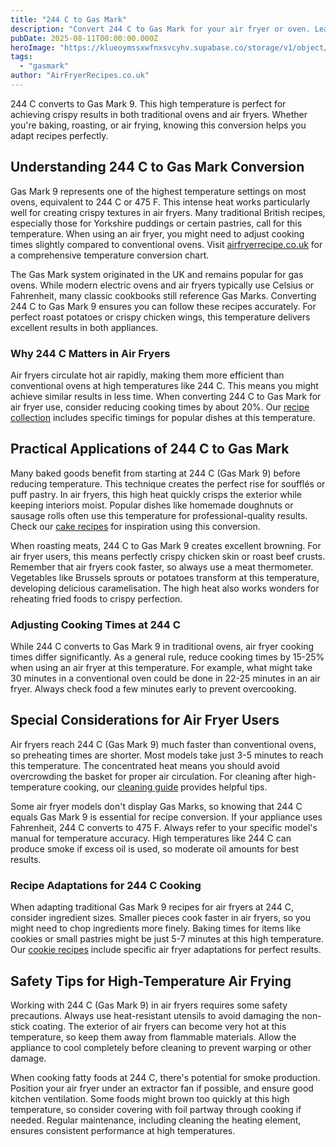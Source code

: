 ```yaml
---
title: "244 C to Gas Mark"
description: "Convert 244 C to Gas Mark for your air fryer or oven. Learn the exact Gas Mark equivalent and cooking tips for perfect results every time."
pubDate: 2025-08-11T00:00:00.000Z
heroImage: "https://klueoymssxwfnxsvcyhv.supabase.co/storage/v1/object/public/md/244-c-to-gas-mark-48647175.png"
tags:
  - "gasmark"
author: "AirFryerRecipes.co.uk"
---
```


<p>244 C converts to Gas Mark 9. This high temperature is perfect for achieving crispy results in both traditional ovens and air fryers. Whether you're baking, roasting, or air frying, knowing this conversion helps you adapt recipes perfectly.</p>

<h2>Understanding 244 C to Gas Mark Conversion</h2>
<p>Gas Mark 9 represents one of the highest temperature settings on most ovens, equivalent to 244 C or 475 F. This intense heat works particularly well for creating crispy textures in air fryers. Many traditional British recipes, especially those for Yorkshire puddings or certain pastries, call for this temperature. When using an air fryer, you might need to adjust cooking times slightly compared to conventional ovens. Visit <a href=https://www.airfryerrecipe.co.uk/air-fryer-conversion-chart>airfryerrecipe.co.uk</a> for a comprehensive temperature conversion chart.</p>

<p>The Gas Mark system originated in the UK and remains popular for gas ovens. While modern electric ovens and air fryers typically use Celsius or Fahrenheit, many classic cookbooks still reference Gas Marks. Converting 244 C to Gas Mark 9 ensures you can follow these recipes accurately. For perfect roast potatoes or crispy chicken wings, this temperature delivers excellent results in both appliances.</p>

<h3>Why 244 C Matters in Air Fryers</h3>
<p>Air fryers circulate hot air rapidly, making them more efficient than conventional ovens at high temperatures like 244 C. This means you might achieve similar results in less time. When converting 244 C to Gas Mark for air fryer use, consider reducing cooking times by about 20%. Our <a href=https://www.airfryerrecipe.co.uk/recipes>recipe collection</a> includes specific timings for popular dishes at this temperature.</p>

<h2>Practical Applications of 244 C to Gas Mark</h2>
<p>Many baked goods benefit from starting at 244 C (Gas Mark 9) before reducing temperature. This technique creates the perfect rise for soufflés or puff pastry. In air fryers, this high heat quickly crisps the exterior while keeping interiors moist. Popular dishes like homemade doughnuts or sausage rolls often use this temperature for professional-quality results. Check our <a href=https://www.airfryerrecipe.co.uk/recipe-category/cakes>cake recipes</a> for inspiration using this conversion.</p>

<p>When roasting meats, 244 C to Gas Mark 9 creates excellent browning. For air fryer users, this means perfectly crispy chicken skin or roast beef crusts. Remember that air fryers cook faster, so always use a meat thermometer. Vegetables like Brussels sprouts or potatoes transform at this temperature, developing delicious caramelisation. The high heat also works wonders for reheating fried foods to crispy perfection.</p>

<h3>Adjusting Cooking Times at 244 C</h3>
<p>While 244 C converts to Gas Mark 9 in traditional ovens, air fryer cooking times differ significantly. As a general rule, reduce cooking times by 15-25% when using an air fryer at this temperature. For example, what might take 30 minutes in a conventional oven could be done in 22-25 minutes in an air fryer. Always check food a few minutes early to prevent overcooking.</p>

<h2>Special Considerations for Air Fryer Users</h2>
<p>Air fryers reach 244 C (Gas Mark 9) much faster than conventional ovens, so preheating times are shorter. Most models take just 3-5 minutes to reach this temperature. The concentrated heat means you should avoid overcrowding the basket for proper air circulation. For cleaning after high-temperature cooking, our <a href=https://www.airfryerrecipe.co.uk/air-fryer-cleaner>cleaning guide</a> provides helpful tips.</p>

<p>Some air fryer models don't display Gas Marks, so knowing that 244 C equals Gas Mark 9 is essential for recipe conversion. If your appliance uses Fahrenheit, 244 C converts to 475 F. Always refer to your specific model's manual for temperature accuracy. High temperatures like 244 C can produce smoke if excess oil is used, so moderate oil amounts for best results.</p>

<h3>Recipe Adaptations for 244 C Cooking</h3>
<p>When adapting traditional Gas Mark 9 recipes for air fryers at 244 C, consider ingredient sizes. Smaller pieces cook faster in air fryers, so you might need to chop ingredients more finely. Baking times for items like cookies or small pastries might be just 5-7 minutes at this high temperature. Our <a href=https://www.airfryerrecipe.co.uk/recipe-category/cookies>cookie recipes</a> include specific air fryer adaptations for perfect results.</p>

<h2>Safety Tips for High-Temperature Air Frying</h2>
<p>Working with 244 C (Gas Mark 9) in air fryers requires some safety precautions. Always use heat-resistant utensils to avoid damaging the non-stick coating. The exterior of air fryers can become very hot at this temperature, so keep them away from flammable materials. Allow the appliance to cool completely before cleaning to prevent warping or other damage.</p>

<p>When cooking fatty foods at 244 C, there's potential for smoke production. Position your air fryer under an extractor fan if possible, and ensure good kitchen ventilation. Some foods might brown too quickly at this high temperature, so consider covering with foil partway through cooking if needed. Regular maintenance, including cleaning the heating element, ensures consistent performance at high temperatures.</p>